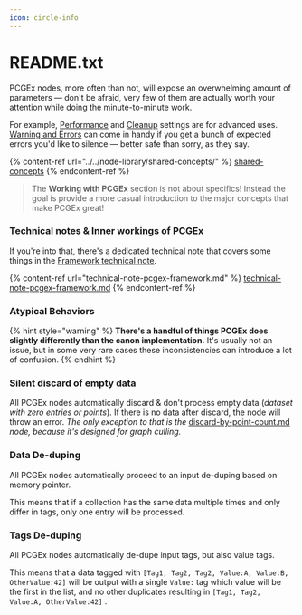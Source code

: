 ```yaml
---
icon: circle-info
---
```


# README.txt

PCGEx nodes, more often than not, will expose an overwhelming amount of parameters — don't be afraid, very few of them are actually worth your attention while doing the minute-to-minute work.&#x20;

For example, [Performance](../../node-library/shared-concepts/#performance) and [Cleanup](../../node-library/shared-concepts/#cleanup) settings are for advanced uses. [Warning and Errors](../../node-library/shared-concepts/#warning-and-errors) can come in handy if you get a bunch of expected errors you'd like to silence — better safe than sorry, as they say.

{% content-ref url="../../node-library/shared-concepts/" %}
[shared-concepts](../../node-library/shared-concepts/)
{% endcontent-ref %}

> The **Working with PCGEx** section is not about specifics! Instead the goal is provide a more casual introduction to the major concepts that make PCGEx great!

### Technical notes & Inner workings of PCGEx

If you're into that, there's a dedicated technical note that covers some things in the [Framework technical note](technical-note-pcgex-framework.md).

{% content-ref url="technical-note-pcgex-framework.md" %}
[technical-note-pcgex-framework.md](technical-note-pcgex-framework.md)
{% endcontent-ref %}

### Atypical Behaviors

{% hint style="warning" %}
**There's a handful of things PCGEx does slightly differently than the canon implementation.** It's usually not an issue, but in some very rare cases these inconsistencies can introduce a lot of confusion.
{% endhint %}

### Silent discard of empty data

All PCGEx nodes automatically discard & don't process empty data (_dataset with zero entries or points_). If there is no data after discard, the node will throw an error. _The only exception to that is the_ [discard-by-point-count.md](../../node-library/filters/discard-by-point-count.md "mention") _node, because it's designed for graph culling._

### Data De-duping

All PCGEx nodes automatically proceed to an input de-duping based on memory pointer.&#x20;

This means that if a collection has the same data multiple times and only differ in tags, only one entry will be processed.

### Tags De-duping

All PCGEx nodes automatically de-dupe input tags, but also value tags.&#x20;

This means that a data tagged with `[Tag1, Tag2, Tag2, Value:A, Value:B, OtherValue:42]` will be output with a single `Value:` tag which value will be the first in the list, and no other duplicates resulting in `[Tag1, Tag2, Value:A, OtherValue:42]` .
